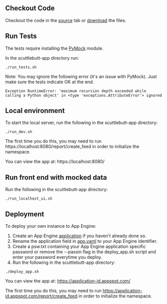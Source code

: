 ## Checkout Code ##

Checkout the code in the [source](http://code.google.com/p/scuttlebutt-app/source/checkout) tab or [download](http://scuttlebutt-app.googlecode.com/files/scuttlebutt-v1.0.tar.gz) the files.

## Run Tests ##

The tests require installing the [PyMock](http://theblobshop.com/pymock/) module.

In the scuttlebutt-app directory run:

```
./run_tests.sh
```

Note: You may ignore the following error (it's an issue with PyMock). Just make sure the tests indicate OK at the end.

```
Exception RuntimeError: 'maximum recursion depth exceeded while calling a Python object' in <type 'exceptions.AttributeError'> ignored
```

## Local environment ##

To start the local server, run the following in the scuttlebutt-app directory:

```
./run_dev.sh
```

The first time you do this, you may need to run https://localhost:8080/report/create_feed in order to initialize the namespace.

You can view the app at: https://localhost:8080/

## Run front end with mocked data ##

Run the following in the scuttlebutt-app directory:

```
./run_localhost_ui.sh
```

## Deployment ##

To deploy your own instance to App Engine:

  1. Create an App Engine [application](https://appengine.google.com/) if you haven't already done so.
  1. Rename the application field in [app.yaml](http://code.google.com/p/scuttlebutt-app/source/browse/scuttlebutt/app.yaml) to your App Engine identifier.
  1. Create a psw.txt containing your App Engine application specific password or remove the --passin flag in the deploy\_app.sh script and enter your password everytime you deploy.
  1. Run the following in the scuttlebutt-app directory:
```
./deploy_app.sh
```

You can view the app at: https://application-id.appspot.com/

The first time you do this, you may need to run https://application-id.appspot.com/report/create_feed in order to initialize the namespace.